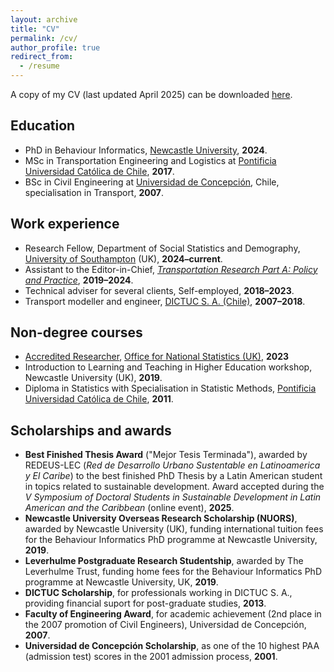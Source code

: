 ```yaml
---
layout: archive
title: "CV"
permalink: /cv/
author_profile: true
redirect_from:
  - /resume
---
```


A copy of my CV (last updated April 2025) can be downloaded [here](/files/CV_CDG.pdf). 

## Education
* PhD in Behaviour Informatics, [Newcastle University](http://ncl.ac.uk), **2024**.
* MSc in Transportation Engineering and Logistics at [Pontificia Universidad Católica de Chile](http://www.puc.cl), **2017**.
* BSc in Civil Engineering at [Universidad de Concepción](http://www.udec.cl), Chile, specialisation in Transport, **2007**.

## Work experience
* Research Fellow, Department of Social Statistics and Demography, [University of Southampton](http://southampton.ac.uk) (UK), **2024–current**.
* Assistant to the Editor-in-Chief, [*Transportation Research Part A: Policy and Practice*](https://www.sciencedirect.com/journal/transportation-research-part-a-policy-and-practice), **2019–2024**. 
* Technical adviser for several clients, Self-employed, **2018–2023**.
* Transport modeller and engineer, [DICTUC S. A. (Chile)](http://www.dictuc.cl), **2007–2018**.

## Non-degree courses
* [Accredited Researcher](https://researchaccreditationservice.ons.gov.uk/ons/ONS_homepage.ofml), [Office for National Statistics (UK)](https://www.ons.gov.uk/), **2023**
* Introduction to Learning and Teaching in Higher Education workshop, Newcastle University (UK), **2019**.
* Diploma in Statistics with Specialisation in Statistic Methods, [Pontificia Universidad Católica de Chile](http://www.puc.cl), **2011**.

## Scholarships and awards
* **Best Finished Thesis Award** ("Mejor Tesis Terminada"), awarded by REDEUS-LEC (*Red de Desarrollo Urbano Sustentable en Latinoamerica y El Caribe*) to the best finished PhD Thesis by a Latin American student in topics related to sustainable development. Award accepted during the *V Symposium of Doctoral Students in Sustainable Development in Latin American and the Caribbean* (online event), **2025**.
* **Newcastle University Overseas Research Scholarship (NUORS)**, awarded by Newcastle University (UK), funding international tuition fees for the Behaviour Informatics PhD programme at Newcastle University, **2019**.
* **Leverhulme Postgraduate Research Studentship**, awarded by The Leverhulme Trust, funding home fees for the Behaviour Informatics PhD programme at Newcastle University, UK, **2019**.
* **DICTUC Scholarship**, for professionals working in DICTUC S. A., providing financial suport for post-graduate studies, **2013**.
* **Faculty of Engineering Award**, for academic achievement (2nd place in the 2007 promotion of Civil Engineers), Universidad de Concepción, **2007**.
* **Universidad de Concepción Scholarship**, as one of the 10 highest PAA (admission test) scores in the 2001 admission process, **2001**.

